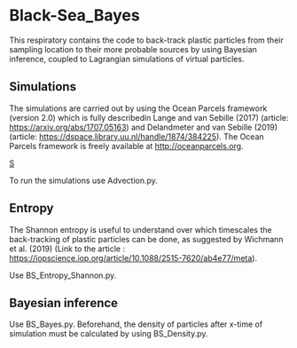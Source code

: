# Black-Sea_Bayes
This respiratory contains the code to back-track plastic particles from their sampling location to their more probable sources by using Bayesian inference, coupled to Lagrangian simulations of virtual particles.

## Simulations
The simulations are carried out by using the Ocean Parcels framework (version 2.0) which is fully describedin Lange and van Sebille (2017) (article: <https://arxiv.org/abs/1707.05163>) and Delandmeter and van Sebille (2019) (article: <https://dspace.library.uu.nl/handle/1874/384225>). The Ocean Parcels framework is freely available at <http://oceanparcels.org>.

[S](<https://dspace.library.uu.nl/handle/1874/384225>)

To run the simulations use Advection.py.

## Entropy
The Shannon entropy is useful to understand over which timescales the back-tracking of plastic particles can be done, as suggested by Wichmann et al. (2019) (Link to the article : <https://iopscience.iop.org/article/10.1088/2515-7620/ab4e77/meta>).

Use BS_Entropy_Shannon.py.

## Bayesian inference
Use BS_Bayes.py. Beforehand, the density of particles after x-time of simulation must be calculated by using BS_Density.py.

